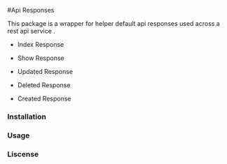 #Api Responses

This package is a wrapper for helper default api responses used across a rest api service .

- Index Response
- Show Response


- Updated Response
- Deleted Response
- Created Response


### Installation

### Usage

### Liscense

 
